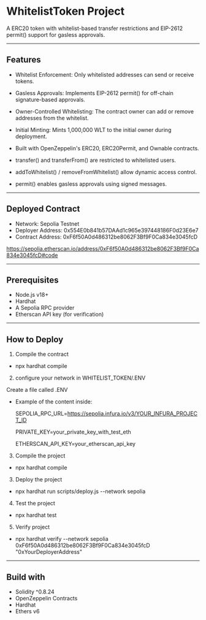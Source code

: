 # WhitelistToken Project

A ERC20 token with whitelist-based transfer restrictions and EIP-2612 permit() support for gasless approvals.

---

## Features


- Whitelist Enforcement: Only whitelisted addresses can send or receive tokens.
- Gasless Approvals: Implements EIP-2612 permit() for off-chain signature-based approvals.
- Owner-Controlled Whitelisting: The contract owner can add or remove addresses from the whitelist.
- Initial Minting: Mints 1,000,000 WLT to the initial owner during deployment.
- Built with OpenZeppelin's ERC20, ERC20Permit, and Ownable contracts.

- transfer() and transferFrom() are restricted to whitelisted users.
- addToWhitelist() / removeFromWhitelist() allow dynamic access control.
- permit() enables gasless approvals using signed messages.

---

## Deployed Contract

- Network: Sepolia Testnet
- Deployer Address: 0x554E0b841b57DAAd1c965e397448186F0d23E6e7
- Contract Address: 0xF6f50A0d486312be8062F3Bf9F0Ca834e3045fcD

https://sepolia.etherscan.io/address/0xF6f50A0d486312be8062F3Bf9F0Ca834e3045fcD#code

---


## Prerequisites
- Node.js v18+
- Hardhat
- A Sepolia RPC provider
- Etherscan API key (for verification)

---

## How to Deploy

1) Compile the contract

- npx hardhat compile

2) configure your network in WHITELIST_TOKEN/.ENV

Create a file called .ENV

- Example of the content inside: 

    SEPOLIA_RPC_URL=https://sepolia.infura.io/v3/YOUR_INFURA_PROJECT_ID
    
    PRIVATE_KEY=your_private_key_with_test_eth
    
    ETHERSCAN_API_KEY=your_etherscan_api_key

3) Compile the project

- npx hardhat compile


3) Deploy the project
- npx hardhat run scripts/deploy.js --network sepolia

4) Test the project
- npx hardhat test

5) Verify project

- npx hardhat verify --network sepolia 0xF6f50A0d486312be8062F3Bf9F0Ca834e3045fcD "0xYourDeployerAddress"

---

## Build with
- Solidity ^0.8.24
- OpenZeppelin Contracts
- Hardhat
- Ethers v6
